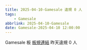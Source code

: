 ```yaml
---
title: 2025-04-10-Gamesale 違規 0 人
tags:
    - Gamesale
abbrlink: 2025-04-10-Gamesale
date: Gamesale-2025-04-10 12:00:00
---
```

Gamesale 板 [板規連結](https://www.ptt.cc/bbs/Gossiping/M.1637425085.A.07D.html)
昨天違規 0 人
